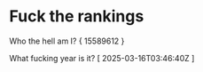 # Fuck the rankings

Who the hell am I?
{ 15589612 }

What fucking year is it?
[ 2025-03-16T03:46:40Z ]
